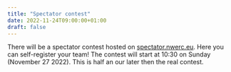 ```yaml
---
title: "Spectator contest"
date: 2022-11-24T09:00:00+01:00
draft: false
---
```


There will be a spectator contest hosted on [spectator.nwerc.eu](http://spectator.nwerc.eu).
Here you can self-register your team!
The contest will start at 10:30 on Sunday (November 27 2022). This is half an our later then the real contest.
